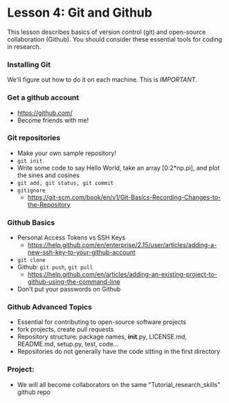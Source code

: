 # Lesson 4: Git and Github

This lesson describes basics of version control (git) and open-source collaboration (Github). 
You should consider these essential tools for coding in research. 

### Installing Git
We'll figure out how to do it on each machine. This is *IMPORTANT*. 

### Get a github account
* https://github.com/
* Become friends with me! 

### Git repositories
* Make your own sample repository!
* ```git init```
* Write some code to say Hello World, take an array [0:2*np.pi], and plot the sines and cosines 
* ```git add, git status, git commit```
* ```gitignore```
  * https://git-scm.com/book/en/v1/Git-Basics-Recording-Changes-to-the-Repository


### Github Basics
* Personal Access Tokens vs SSH Keys
  * https://help.github.com/en/enterprise/2.15/user/articles/adding-a-new-ssh-key-to-your-github-account
* ```git clone```
* Github: ```git push```, ```git pull```
  * https://help.github.com/en/articles/adding-an-existing-project-to-github-using-the-command-line
* Don't put your passwords on Github

### Github Advanced Topics
* Essential for contributing to open-source software projects
* fork projects, create pull requests 
* Repository structure: package names, __init__.py, LICENSE.md, README.md, setup.py, test, code... 
* Repositories do not generally have the code sitting in the first directory

### Project: 
* We will all become collaborators on the same "Tutorial_research_skills" github repo

